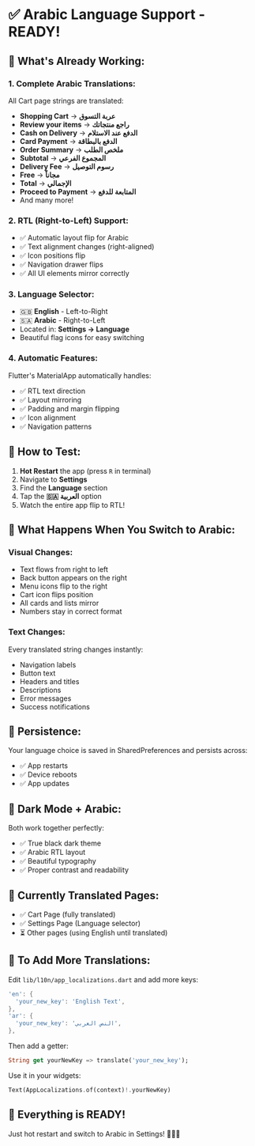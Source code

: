 # ✅ Arabic Language Support - READY!

## 🎉 What's Already Working:

### 1. **Complete Arabic Translations:**
All Cart page strings are translated:
- **Shopping Cart** → **عربة التسوق**
- **Review your items** → **راجع منتجاتك**
- **Cash on Delivery** → **الدفع عند الاستلام**
- **Card Payment** → **الدفع بالبطاقة**
- **Order Summary** → **ملخص الطلب**
- **Subtotal** → **المجموع الفرعي**
- **Delivery Fee** → **رسوم التوصيل**
- **Free** → **مجاناً**
- **Total** → **الإجمالي**
- **Proceed to Payment** → **المتابعة للدفع**
- And many more!

### 2. **RTL (Right-to-Left) Support:**
- ✅ Automatic layout flip for Arabic
- ✅ Text alignment changes (right-aligned)
- ✅ Icon positions flip
- ✅ Navigation drawer flips
- ✅ All UI elements mirror correctly

### 3. **Language Selector:**
- 🇬🇧 **English** - Left-to-Right
- 🇸🇦 **Arabic** - Right-to-Left
- Located in: **Settings → Language**
- Beautiful flag icons for easy switching

### 4. **Automatic Features:**
Flutter's MaterialApp automatically handles:
- ✅ RTL text direction
- ✅ Layout mirroring
- ✅ Padding and margin flipping
- ✅ Icon alignment
- ✅ Navigation patterns

## 📱 How to Test:

1. **Hot Restart** the app (press `R` in terminal)
2. Navigate to **Settings**
3. Find the **Language** section
4. Tap the **🇸🇦 العربية** option
5. Watch the entire app flip to RTL!

## 🌟 What Happens When You Switch to Arabic:

### **Visual Changes:**
- Text flows from right to left
- Back button appears on the right
- Menu icons flip to the right
- Cart icon flips position
- All cards and lists mirror
- Numbers stay in correct format

### **Text Changes:**
Every translated string changes instantly:
- Navigation labels
- Button text
- Headers and titles
- Descriptions
- Error messages
- Success notifications

## 🔄 Persistence:
Your language choice is saved in SharedPreferences and persists across:
- ✅ App restarts
- ✅ Device reboots
- ✅ App updates

## 🎨 Dark Mode + Arabic:
Both work together perfectly:
- ✅ True black dark theme
- ✅ Arabic RTL layout
- ✅ Beautiful typography
- ✅ Proper contrast and readability

## 📝 Currently Translated Pages:
- ✅ Cart Page (fully translated)
- ✅ Settings Page (Language selector)
- ⏳ Other pages (using English until translated)

## 🚀 To Add More Translations:
Edit `lib/l10n/app_localizations.dart` and add more keys:

```dart
'en': {
  'your_new_key': 'English Text',
},
'ar': {
  'your_new_key': 'النص العربي',
},
```

Then add a getter:
```dart
String get yourNewKey => translate('your_new_key');
```

Use it in your widgets:
```dart
Text(AppLocalizations.of(context)!.yourNewKey)
```

## 🎯 Everything is READY!
Just hot restart and switch to Arabic in Settings! 🚀🇸🇦
